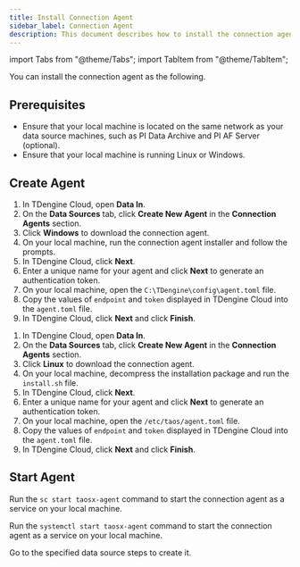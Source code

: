 ```yaml
---
title: Install Connection Agent
sidebar_label: Connection Agent
description: This document describes how to install the connection agent to ingest data into TDengine.
---
```


import Tabs from "@theme/Tabs";
import TabItem from "@theme/TabItem";

You can install the connection agent as the following.

## Prerequisites

- Ensure that your local machine is located on the same network as your data source machines, such as PI Data Archive and PI AF Server (optional).
- Ensure that your local machine is running Linux or Windows.

## Create Agent

<Tabs>
<TabItem label="Windows" value="windowsagent">

1. In TDengine Cloud, open **Data In**.
2. On the **Data Sources** tab, click **Create New Agent** in the **Connection Agents** section.
3. Click **Windows** to download the connection agent.
4. On your local machine, run the connection agent installer and follow the prompts.
5. In TDengine Cloud, click **Next**.
6. Enter a unique name for your agent and click **Next** to generate an authentication token.
7. On your local machine, open the `C:\TDengine\config\agent.toml` file.
8. Copy the values of `endpoint` and `token` displayed in TDengine Cloud into the `agent.toml` file.
9. In TDengine Cloud, click **Next** and click **Finish**.

</TabItem>

<TabItem label="Linux" value="linuxagent">

1. In TDengine Cloud, open **Data In**.
2. On the **Data Sources** tab, click **Create New Agent** in the **Connection Agents** section.
3. Click **Linux** to download the connection agent.
4. On your local machine, decompress the installation package and run the `install.sh` file.
5. In TDengine Cloud, click **Next**.
6. Enter a unique name for your agent and click **Next** to generate an authentication token.
7. On your local machine, open the `/etc/taos/agent.toml` file.
8. Copy the values of `endpoint` and `token` displayed in TDengine Cloud into the `agent.toml` file.
9. In TDengine Cloud, click **Next** and click **Finish**.

</TabItem>

</Tabs>

## Start Agent

<Tabs>
<TabItem label="Windows" value="windowsnext">

Run the `sc start taosx-agent` command to start the connection agent as a service on your local machine.

</TabItem>

<TabItem label="Linux" value="linuxnext">

Run the `systemctl start taosx-agent` command to start the connection agent as a service on your local machine.

</TabItem>

</Tabs>

Go to the specified data source steps to create it.
